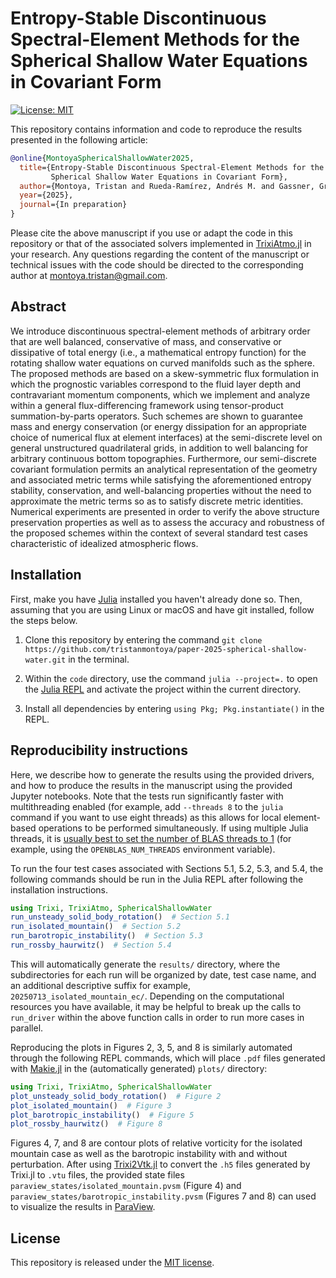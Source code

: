 # Entropy-Stable Discontinuous Spectral-Element Methods for the Spherical Shallow Water Equations in Covariant Form

[![License: MIT](https://img.shields.io/badge/License-MIT-success.svg)](https://opensource.org/licenses/MIT)

This repository contains information and code to reproduce the results presented in the following article:
```bibtex
@online{MontoyaSphericalShallowWater2025,
  title={Entropy-Stable Discontinuous Spectral-Element Methods for the 
         Spherical Shallow Water Equations in Covariant Form},
  author={Montoya, Tristan and Rueda-Ramírez, Andrés M. and Gassner, Gregor J.},
  year={2025},
  journal={In preparation}
}
```

Please cite the above manuscript if you use or adapt the code in this repository or that of the associated solvers implemented in [TrixiAtmo.jl](https://github.com/trixi-framework/TrixiAtmo.jl) in your research. Any questions regarding the content of the manuscript or technical issues with the code should be directed to the corresponding author at montoya.tristan@gmail.com.

## Abstract
We introduce discontinuous spectral-element methods of arbitrary order that are well balanced, conservative of mass, and conservative or dissipative of total energy (i.e., a mathematical entropy function) for the rotating shallow water equations on curved manifolds such as the sphere. The proposed methods are based on a skew-symmetric flux formulation in which the prognostic variables correspond to the fluid layer depth and contravariant momentum components, which we implement and analyze within a general flux-differencing framework using tensor-product summation-by-parts operators. Such schemes are shown to guarantee mass and energy conservation (or energy dissipation for an appropriate choice of numerical flux at element interfaces) at the semi-discrete level on general unstructured quadrilateral grids, in addition to well balancing for arbitrary continuous bottom topographies. Furthermore, our semi-discrete covariant formulation permits an analytical representation of the geometry and associated metric terms while satisfying the aforementioned entropy stability, conservation, and well-balancing properties without the need to approximate the metric terms so as to satisfy discrete metric identities. Numerical experiments are presented in order to verify the above structure preservation properties as well as to assess the accuracy and robustness of the proposed schemes within the context of several standard test cases characteristic of idealized atmospheric flows.

## Installation
First, make you have [Julia](https://julialang.org/downloads/) installed you haven't already done so. Then, assuming that you are using Linux or macOS and have git installed, follow the steps below.

1. Clone this repository by entering the command `git clone https://github.com/tristanmontoya/paper-2025-spherical-shallow-water.git` in the terminal.

2. Within the `code` directory, use the command `julia --project=.` to open the [Julia REPL](https://docs.julialang.org/en/v1/stdlib/REPL/) and activate the project within the current directory. 

3. Install all dependencies by entering `using Pkg; Pkg.instantiate()` in the REPL.

## Reproducibility instructions
Here, we describe how to generate the results using the provided drivers, and how to produce the results in the manuscript using the provided Jupyter notebooks. Note that the tests run significantly faster with multithreading enabled (for example, add `--threads 8` to the `julia` command if you want to use eight threads) as this allows for local element-based operations to be performed simultaneously. If using multiple Julia threads, it is [usually best to set the number of BLAS threads to 1](https://carstenbauer.github.io/ThreadPinning.jl/stable/examples/ex_blas/#Beware:-Interaction-between-Julia-threads-and-BLAS-threads) (for example, using the `OPENBLAS_NUM_THREADS` environment variable).

To run the four test cases associated with Sections 5.1, 5.2, 5.3, and 5.4, the following commands should be run in the Julia REPL after following the installation instructions.

```julia
using Trixi, TrixiAtmo, SphericalShallowWater
run_unsteady_solid_body_rotation()  # Section 5.1 
run_isolated_mountain()  # Section 5.2
run_barotropic_instability()  # Section 5.3
run_rossby_haurwitz()  # Section 5.4
```

This will automatically generate the `results/` directory, where the subdirectories for each run will be organized by date, test case name, and an additional descriptive suffix for example, `20250713_isolated_mountain_ec/`. Depending on the computational resources you have available, it may be helpful to break up the calls to `run_driver` within the above function calls in order to run more cases in parallel.

Reproducing the plots in Figures 2, 3, 5, and 8 is similarly automated through the following REPL commands, which will place `.pdf` files generated with [Makie.jl](https://github.com/MakieOrg/Makie.jl/) in the (automatically generated) `plots/` directory:

```julia
using Trixi, TrixiAtmo, SphericalShallowWater
plot_unsteady_solid_body_rotation()  # Figure 2
plot_isolated_mountain()  # Figure 3
plot_barotropic_instability()  # Figure 5
plot_rossby_haurwitz()  # Figure 8
```

 Figures 4, 7, and 8 are contour plots of relative vorticity for the isolated mountain case as well as the barotropic instability with and without perturbation. After using [Trixi2Vtk.jl](https://github.com/trixi-framework/Trixi2Vtk.jl) to convert the `.h5` files generated by Trixi.jl to `.vtu` files, the provided state files `paraview_states/isolated_mountain.pvsm` (Figure 4) and `paraview_states/barotropic_instability.pvsm` (Figures 7 and 8) can used to visualize the results in [ParaView](https://www.paraview.org/).

## License
This repository is released under the [MIT license](https://github.com/tristanmontoya/paper-2025-spherical-shallow-water/blob/main/LICENSE).

